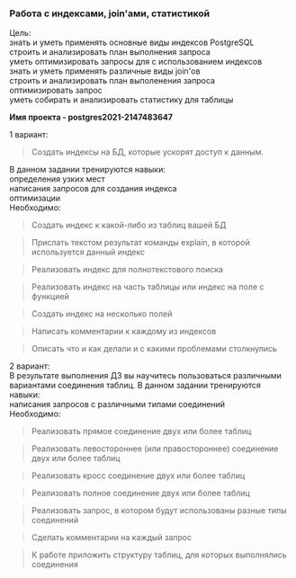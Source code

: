 ### Работа с индексами, join'ами, статистикой

Цель:  
знать и уметь применять основные виды индексов PostgreSQL  
строить и анализировать план выполнения запроса  
уметь оптимизировать запросы для с использованием индексов  
знать и уметь применять различные виды join'ов  
строить и анализировать план выполенения запроса  
оптимизировать запрос  
уметь собирать и анализировать статистику для таблицы  

<b>Имя проекта - postgres2021-2147483647</b>

1 вариант:  
>Создать индексы на БД, которые ускорят доступ к данным.  

В данном задании тренируются навыки:  
определения узких мест  
написания запросов для создания индекса  
оптимизации  
Необходимо:  
>Создать индекс к какой-либо из таблиц вашей БД  

>Прислать текстом результат команды explain, в которой используется данный индекс  

>Реализовать индекс для полнотекстового поиска  

>Реализовать индекс на часть таблицы или индекс на поле с функцией  

>Создать индекс на несколько полей  

>Написать комментарии к каждому из индексов  

>Описать что и как делали и с какими проблемами столкнулись  

2 вариант:  
В результате выполнения ДЗ вы научитесь пользоваться различными вариантами соединения таблиц. В данном задании тренируются навыки:  
написания запросов с различными типами соединений  
Необходимо:  
>Реализовать прямое соединение двух или более таблиц  

>Реализовать левостороннее (или правостороннее) соединение двух или более таблиц  

>Реализовать кросс соединение двух или более таблиц  

>Реализовать полное соединение двух или более таблиц  

>Реализовать запрос, в котором будут использованы разные типы соединений  

>Сделать комментарии на каждый запрос  

>К работе приложить структуру таблиц, для которых выполнялись соединения  
